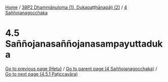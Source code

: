 
[Home](/) / [38P2 Dhammānuloma (1), Dukapaṭṭhānapāḷi (2)](../../38P2.md) / [4 Saññojanagocchaka](../4.md)

# 4.5 Saññojanasaññojanasampayuttaduka


[Go to previous page (Hetu)](4.4/4.4.1--7/4.4.1--7.1--4/4.4.1--7.1--4.1/Hetu.md) / [Go to parent page (4 Saññojanagocchaka)](../4.md) / [Go to next page (4.5.1 Paṭiccavāra)](4.5/4.5.1.md)


